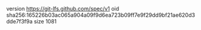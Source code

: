 version https://git-lfs.github.com/spec/v1
oid sha256:165226b03ac065a904a09f9d6ea723b09ff7e9f29dd9bf21ae620d3dde7f3f9a
size 1081
